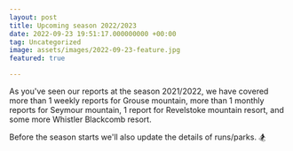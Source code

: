 ```yaml
---
layout: post
title: Upcoming season 2022/2023
date: 2022-09-23 19:51:17.000000000 +00:00
tag: Uncategorized
image: assets/images/2022-09-23-feature.jpg
featured: true

---
```

As you've seen our reports at the season 2021/2022, we have covered more than 1 weekly reports for Grouse mountain,  more than 1 monthly reports for Seymour mountain, 1 report for Revelstoke mountain resort, and some more Whistler Blackcomb resort.

Before the season starts we'll also update the details of runs/parks. 🏂
